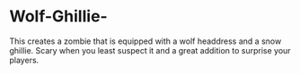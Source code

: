 # Wolf-Ghillie-
This creates a zombie that is equipped with a wolf headdress and a snow ghillie. Scary when you least suspect it and a great addition to surprise your players. 
